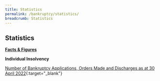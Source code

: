 ```yaml
---
title: Statistics
permalink: /bankruptcy/statistics/
breadcrumb: Statistics
---
```

Statistics
---

<u><b>Facts & Figures</b></u>

**Individual Insolvency**

[Number of Bankruptcy Applications, Orders Made and Discharges as at 30 April 2022](/files/NumberofBankruptcyApplicationsOrdersMadeandDischarges(Apr2022).pdf/){:target="_blank"}